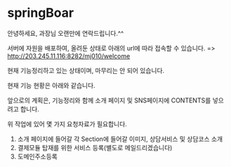 # springBoar

안녕하세요, 과장님 오랜만에 연락드립니다.^^ 

서버에 자원을 배포하여, 올려둔 상태로 아래의 url에 따라 접속할 수 있습니다. 
=> http://203.245.11.116:8282/mj010/welcome

현재 기능정리하고 있는 상태이며, 마무리는 안 되어 있습니다. 

현재 기능 현황은 아래와 같습니다. 



앞으로의 계획은, 기능정리와 함께 소개 페이지 및 SNS페이지에 CONTENTS를 넣으려고 합니다. 

위 작업에 있어 몇 가지 요청자료가 필요합니다.
1. 소개 페이지에 들어갈 각 Section에 들어갈 이미지, 상담서비스 및 상담코스 소개
2. 결제모듈 탑재를 위한 서비스 등록(별도로 메일드리겠습니다)
3. 도메인주소등록 



